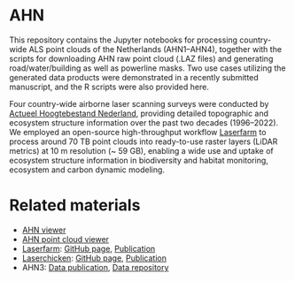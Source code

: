 # AHN
This repository contains the Jupyter notebooks for processing country-wide ALS point clouds of the Netherlands (AHN1–AHN4), together with the scripts for downloading AHN raw point cloud (.LAZ files) and generating road/water/building as well as powerline masks. Two use cases utilizing the generated data products were demonstrated in a recently submitted manuscript, and the R scripts were also provided here.

Four country-wide airborne laser scanning surveys were conducted by [Actueel Hoogtebestand Nederland](https://www.ahn.nl/), providing detailed topographic and ecosystem structure information over the past two decades (1996–2022). We employed an open-source high-throughput workflow [Laserfarm](https://github.com/eEcoLiDAR/Laserfarm) to process around 70 TB point clouds into ready-to-use raster layers (LiDAR metrics) at 10 m resolution (~ 59 GB), enabling a wide use and uptake of ecosystem structure information in biodiversity and habitat monitoring, ecosystem and carbon dynamic modeling. 

# Related materials

- [AHN viewer](https://www.ahn.nl/ahn-viewer)
- [AHN point cloud viewer](https://www.ahn.nl/ahn-puntenwolkviewer-maak-3d-kennis-met-de-miljarden-metingen-van-het-ahn)
- [Laserfarm](https://laserfarm.readthedocs.io/en/latest/index.html): [GitHub page](https://github.com/eEcoLiDAR/Laserfarm), [Publication](https://doi.org/10.1016/j.ecoinf.2022.101836)
- [Laserchicken](https://laserchicken.readthedocs.io/en/latest/): [GitHub page](https://github.com/eEcoLiDAR/laserchicken), [Publication](https://doi.org/10.1016/j.softx.2020.100626)
- AHN3: [Data publication](https://doi.org/10.1016/j.dib.2022.108798), [Data repository](https://zenodo.org/records/13692080)
